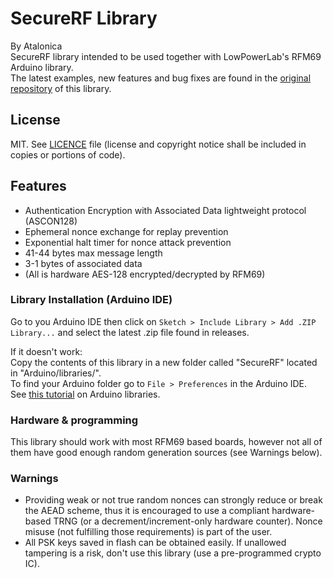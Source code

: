 # SecureRF Library

By Atalonica
<br/>
SecureRF library intended to be used together with LowPowerLab's RFM69 Arduino library.
<br/>
The latest examples, new features and bug fixes are found in the [original repository](https://github.com/Atalonica/SecureRF) of this library.

## License
MIT. See [LICENCE](https://github.com/Atalonica/SecureRF/blob/main/LICENSE) file (license and copyright notice shall be included in copies or portions of code).

## Features
- Authentication Encryption with Associated Data lightweight protocol (ASCON128)
- Ephemeral nonce exchange for replay prevention
- Exponential halt timer for nonce attack prevention
- 41-44 bytes max message length
- 3-1 bytes of associated data
- (All is hardware AES-128 encrypted/decrypted by RFM69)

### Library Installation (Arduino IDE)
Go to you Arduino IDE then click on `Sketch > Include Library > Add .ZIP Library...` and select the latest .zip file found in releases.

If it doesn't work:<br />
Copy the contents of this library in a new folder called "SecureRF" located in "Arduino/libraries/".
<br />
To find your Arduino folder go to `File > Preferences` in the Arduino IDE.
<br/>
See [this tutorial](https://www.arduino.cc/en/Guide/Libraries) on Arduino libraries.

### Hardware & programming
This library should work with most RFM69 based boards, however not all of them have good enough random generation sources (see Warnings below).

### Warnings
- Providing weak or not true random nonces can strongly reduce or break the AEAD scheme, thus it is encouraged to use a compliant hardware-based TRNG (or a decrement/increment-only hardware counter). Nonce misuse (not fulfilling those requirements) is part of the user.
- All PSK keys saved in flash can be obtained easily. If unallowed tampering is a risk, don't use this library (use a pre-programmed crypto IC).
